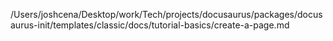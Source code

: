 /Users/joshcena/Desktop/work/Tech/projects/docusaurus/packages/docusaurus-init/templates/classic/docs/tutorial-basics/create-a-page.md
